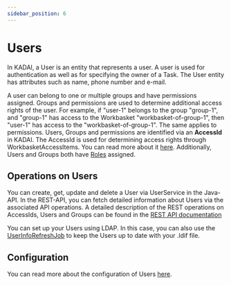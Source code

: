 ```yaml
---
sidebar_position: 6
---
```


# Users

In KADAI, a User is an entity that represents a user. A user is used for authentication as well as for specifying the owner of a Task. The User entity has attributes such as name, phone number and e-mail. 

A user can belong to one or multiple groups and have permissions assigned.
Groups and permissions are used to determine additional access rights of the user.
For example, if "user-1" belongs to the group "group-1", and "group-1"
has access to the Workbasket "workbasket-of-group-1",
then "user-1" has access to the "workbasket-of-group-1".
The same applies to permissions.
Users, Groups and permissions are identified via an **AccessId** in KADAI.
The AccessId is used for determining access rights through WorkbasketAccessItems.
You can read more about it [here](../core-concepts/overview.md#workbasketaccessitem).
Additionally,
Users and Groups both have [Roles](../core-concepts/securityAndPermissions.md#security-roles-in-kadai) assigned.

## Operations on Users
You can create, get, update and delete a User via UserService in the Java-API. In the REST-API, you can fetch detailed information about Users via the associated API operations.
A detailed description of the REST operations on AccessIds, Users and Groups can be found in the [REST API documentation](https://kadai-io.azurewebsites.net/kadai/swagger-ui/index.html)

You can set up your Users using LDAP. In this case, you can also use the [UserInfoRefreshJob](jobs.md#userinforefreshjob) to keep the Users up to date with your .ldif file.

## Configuration
You can read more about the configuration of Users [here](../configuration/security.md#users). 
